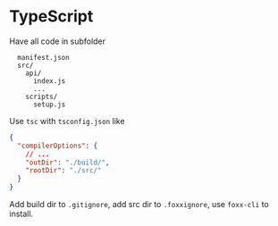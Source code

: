 # TypeScript

Have all code in subfolder
```
  manifest.json
  src/
    api/
      index.js
      ...
    scripts/
      setup.js
```
Use `tsc` with `tsconfig.json` like
```json
{
  "compilerOptions": {
    // ...
    "outDir": "./build/",
    "rootDir": "./src/"
  }
}
```
Add build dir to `.gitignore`, add src dir to `.foxxignore`, use `foxx-cli` to install.
